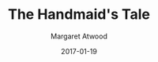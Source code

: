---
layout: post
title: The Handmaid's Tale
source: handmaids-tale
author: Margaret Atwood
kindle: true
date: 2017-01-19
tags:
  - fiction
  - feminism
  - dystopian
---